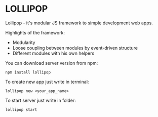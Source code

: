 # LOLLIPOP

Lollipop - it's modular JS framework to simple development web apps.

Highlights of the framework:
* Modularity
* Loose coupling between modules by event-driven structure
* Different modules with his own helpers

You can download server version from npm:

`npm install lollipop`

To create new app just write in terminal:

`lollipop new <your_app_name>`

To start server just write in folder:

`lollipop start`
